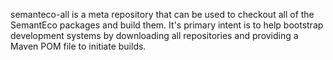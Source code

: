 semanteco-all is a meta repository that can be used to checkout all of
the SemantEco packages and build them. It's primary intent is to help
bootstrap development systems by downloading all repositories and
providing a Maven POM file to initiate builds.
